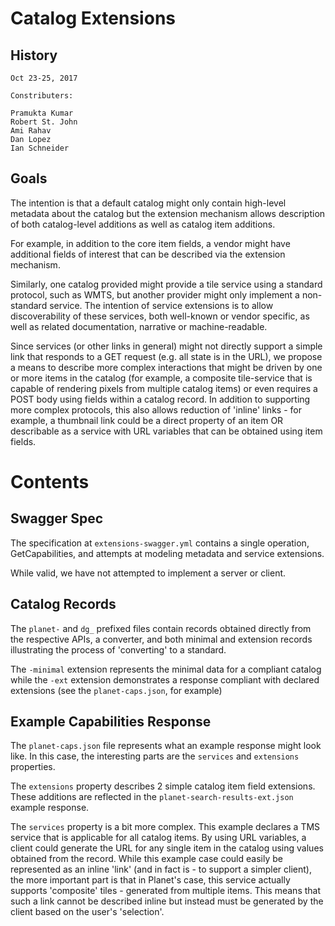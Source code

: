 Catalog Extensions
==================

History
-------

    Oct 23-25, 2017

    Constributers:

    Pramukta Kumar
    Robert St. John
    Ami Rahav
    Dan Lopez
    Ian Schneider

Goals
-----

The intention is that a default catalog might only contain high-level
metadata about the catalog but the extension mechanism allows description
of both catalog-level additions as well as catalog item additions.

For example, in addition to the core item fields, a vendor might have
additional fields of interest that can be described via the extension
mechanism.

Similarly, one catalog provided might provide a tile service using a standard protocol, such as WMTS, but another provider might only implement a non-standard service. The intention of service extensions is to allow discoverability of these services, both well-known or vendor specific, as well as related documentation, narrative or machine-readable.

Since services (or other links in general) might not directly support a simple link that responds to a GET request (e.g. all state is in the URL), we propose a means to describe more complex interactions that might be driven by one or more items in the catalog (for example, a composite tile-service that is capable of rendering pixels from multiple catalog items) or even requires a POST body using fields within a catalog record. In addition to supporting more complex protocols, this also allows reduction of 'inline' links - for example, a thumbnail link could be a direct property of an item OR describable as a service with URL variables that can be obtained using item fields.

Contents
========

Swagger Spec
------------

The specification at `extensions-swagger.yml` contains a single operation,
GetCapabilities, and attempts at modeling metadata and service extensions.

While valid, we have not attempted to implement a server or client.

Catalog Records
---------------

The `planet-` and `dg_` prefixed files contain records obtained directly from the respective APIs, a converter, and both minimal and extension records illustrating the process of 'converting' to a standard.

The `-minimal` extension represents the minimal data for a compliant catalog while the `-ext` extension demonstrates a response compliant with declared extensions (see the `planet-caps.json`, for example)

Example Capabilities Response
-----------------------------

The `planet-caps.json` file represents what an example response might look like. In this case, the interesting parts are the `services` and `extensions` properties.

The `extensions` property describes 2 simple catalog item field extensions. These additions are reflected in the `planet-search-results-ext.json` example response.

The `services` property is a bit more complex. This example declares a TMS service that is applicable for all catalog items. By using URL variables, a client could generate the URL for any single item in the catalog using values obtained from the record. While this example case could easily be represented as an inline 'link' (and in fact is - to support a simpler client), the more important part is that in Planet's case, this service actually supports 'composite' tiles - generated from multiple items. This means that such a link cannot be described inline but instead must be generated by the client based on the user's 'selection'.
